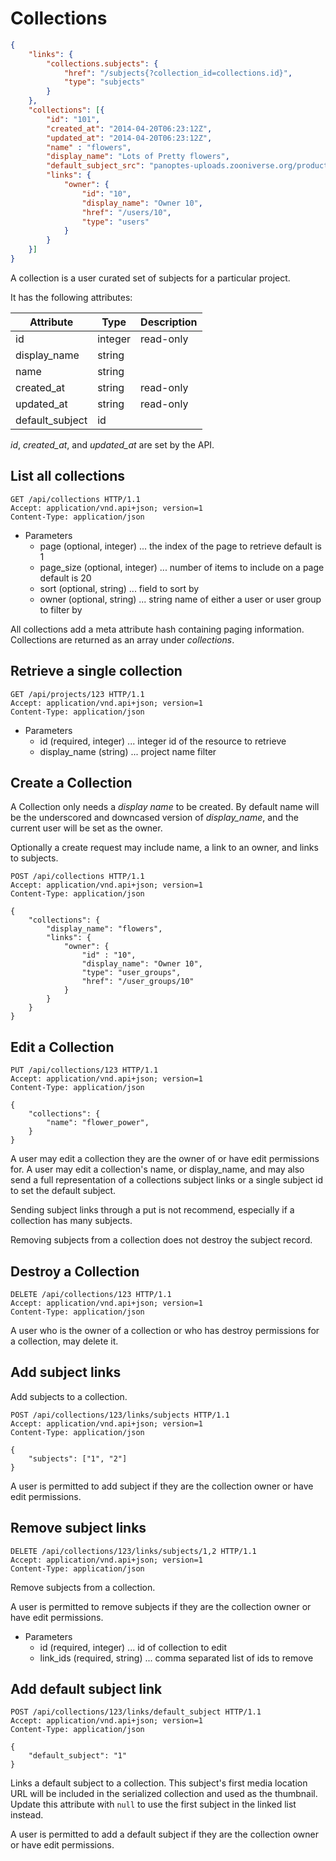 # Collections

```json
{
    "links": {
        "collections.subjects": {
            "href": "/subjects{?collection_id=collections.id}",
            "type": "subjects"
        }
    },
    "collections": [{
        "id": "101",
        "created_at": "2014-04-20T06:23:12Z",
        "updated_at": "2014-04-20T06:23:12Z",
        "name" : "flowers",
        "display_name": "Lots of Pretty flowers",
        "default_subject_src": "panoptes-uploads.zooniverse.org/production/subject_location/hash.jpeg",
        "links": {
            "owner": {
                "id": "10",
                "display_name": "Owner 10",
                "href": "/users/10",
                "type": "users"
            }
        }
    }]
}
```

A collection is a user curated set of subjects for a particular
project.

It has the following attributes:

Attribute | Type | Description
--------- | ---- | -----------
id | integer | read-only
display_name | string |
name | string |
created_at | string | read-only
updated_at | string | read-only
default_subject | id |


*id*, *created_at*, and *updated_at* are set by the API.

## List all collections
```http
GET /api/collections HTTP/1.1
Accept: application/vnd.api+json; version=1
Content-Type: application/json
```

+ Parameters
  + page (optional, integer) ... the index of the page to retrieve default is 1
  + page_size (optional, integer) ... number of items to include on a page default is 20
  + sort (optional, string) ... field to sort by
  + owner (optional, string) ... string name of either a user or user group to filter by

All collections add a meta attribute hash containing paging
information. <br/>
Collections are returned as an array under *collections*.

## Retrieve a single collection
```http
GET /api/projects/123 HTTP/1.1
Accept: application/vnd.api+json; version=1
Content-Type: application/json
```

+ Parameters
  + id (required, integer) ... integer id of the resource to retrieve
  + display_name (string) ... project name filter

## Create a Collection
A Collection only needs a *display name* to be created. By default
name will be the underscored and downcased version of *display_name*,
and the current user will be set as the owner.

Optionally a create request may include name, a link to an
owner, and links to subjects.

```http
POST /api/collections HTTP/1.1
Accept: application/vnd.api+json; version=1
Content-Type: application/json

{
    "collections": {
        "display_name": "flowers",
        "links": {
            "owner": {
                "id" : "10",
                "display_name": "Owner 10",
                "type": "user_groups",
                "href": "/user_groups/10"
            }
        }
    }
}
```


## Edit a Collection

```http
PUT /api/collections/123 HTTP/1.1
Accept: application/vnd.api+json; version=1
Content-Type: application/json

{
    "collections": {
        "name": "flower_power",
    }
}
```
A user may edit a collection they are the owner of or have edit
permissions for. A user may edit a collection's name, or display_name,
and may also send a full representation of a collections subject links
or a single subject id to set the default subject.

Sending subject links through a put is not recommend, especially if a
collection has many subjects.

Removing subjects from a collection does not destroy the subject record.


## Destroy a Collection
```http
DELETE /api/collections/123 HTTP/1.1
Accept: application/vnd.api+json; version=1
Content-Type: application/json
```
A user who is the owner of a collection or who has destroy permissions
for a collection, may delete it.


## Add subject links
Add subjects to a collection.

```http
POST /api/collections/123/links/subjects HTTP/1.1
Accept: application/vnd.api+json; version=1
Content-Type: application/json

{
    "subjects": ["1", "2"]
}
```

A user is permitted to add subject if they are the collection owner or
have edit permissions.


## Remove subject links
```http
DELETE /api/collections/123/links/subjects/1,2 HTTP/1.1
Accept: application/vnd.api+json; version=1
Content-Type: application/json
```

Remove subjects from a collection.

A user is permitted to remove subjects if they are the collection
owner or have edit permissions.

+ Parameters
  + id (required, integer) ... id of collection to edit
  + link_ids (required, string) ... comma separated list of ids to remove


## Add default subject link

```http
POST /api/collections/123/links/default_subject HTTP/1.1
Accept: application/vnd.api+json; version=1
Content-Type: application/json

{
    "default_subject": "1"
}
```
Links a default subject to a collection. This subject's first media
location URL will be included in the serialized collection and used
as the thumbnail. Update this attribute with `null` to use the first
subject in the linked list instead.

A user is permitted to add a default subject if they are the collection
owner or have edit permissions.